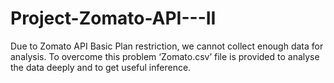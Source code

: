 # Project-Zomato-API---II
Due to Zomato API Basic Plan restriction, we cannot collect enough data for analysis. To overcome this problem ‘Zomato.csv’ file is provided to analyse the data deeply and to get useful inference.
